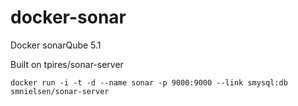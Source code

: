 # docker-sonar
Docker sonarQube 5.1

Built on tpires/sonar-server

```
docker run -i -t -d --name sonar -p 9000:9000 --link smysql:db smnielsen/sonar-server
```
